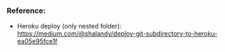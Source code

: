 ### Reference:

- Heroku deploy (only nested folder): https://medium.com/@shalandy/deploy-git-subdirectory-to-heroku-ea05e95fce1f
